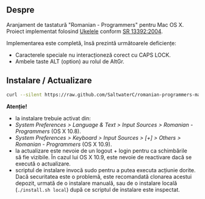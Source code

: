 ## Despre

Aranjament de tastatură "Romanian - Programmers" pentru Mac OS X. Proiect implementat folosind [Ukelele](http://scripts.sil.org/cms/scripts/page.php?site_id=nrsi&id=ukelele) conform [SR 13392:2004](http://www.secarica.ro/std/sr_13392_2004_08_03.pdf).

Implementarea este completă, însă prezintă următoarele deficiențe:

 * Caracterele speciale nu interacționeză corect cu CAPS LOCK.
 * Ambele taste ALT (option) au rolul de AltGr.

## Instalare / Actualizare

```bash
curl --silent https://raw.github.com/SaltwaterC/romanian-programmers-mac/master/install.sh --output "/tmp/rpm-install.sh" && bash "/tmp/rpm-install.sh" && rm -f "/tmp/rpm-install.sh"
```

**Atenție!**

 * la instalare trebuie activat din:
  * *System Preferences > Language & Text > Input Sources > Romanian - Programmers* (OS X 10.8).
  * *System Preferences > Keyboard > Input Sources > [+] > Others > Romanian - Programmers* (OS X 10.9).
 * la actualizare este nevoie de un logout + login pentru ca schimbările să fie vizibile. În cazul lui OS X 10.9, este nevoie de reactivare dacă se execută o actualizare.
 * scriptul de instalare invocă sudo pentru a putea executa acțiunie dorite. Dacă securitatea este o problemă, este recomandată clonarea acestui depozit, urmată de o instalare manuală, sau de o instalare locală (`./install.sh local`) după ce scriptul de instalare este inspectat.
